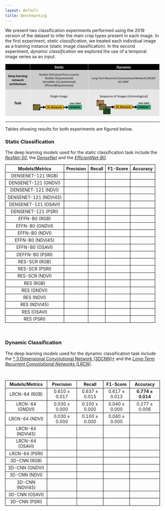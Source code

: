 ```yaml
---
layout: default
title: Benchmarking
---
```


We present two classification experiments performed using the 2019 version of the dataset to infer the main crop types present in each image. In the first experiment, *static classification*, we treated each individual image as a training instance (static image classification). In the second experiment, *dynamic classification* we explored the use of a temporal image series as an input. 

<p align="center"><img src="figures/benchmarking/classification_experiments.png" alt="Classification Experiment" width="1000"></p>
 

___

Tables showing results for both experiments are figured below.

### Static Classification  

The deep learning models used for the static classification task include the [*ResNet-50*](https://arxiv.org/abs/1512.03385), the [*DenseNet*](https://arxiv.org/abs/1608.06993) and the [*EfficientNet-B0*](https://arxiv.org/abs/1905.11946).   

<table style="border-collapse: collapse; table-layout: fixed; width: 100%;">
  <tr>
    <th style="border: 1px solid black; text-align: center;">Models/Metrics</th>
    <th style="border: 1px solid black; text-align: center;">Precision</th>
    <th style="border: 1px solid black; text-align: center;">Recall</th>
    <th style="border: 1px solid black; text-align: center;">F1-Score</th>
    <th style="border: 1px solid black; text-align: center;">Accuracy</th>
  </tr>
  <tr>
    <td style="border: 1px solid black; text-align: center;">DENSENET-121 (RGB)</td>
    <td style="border: 1px solid black; text-align: center;"></td>
    <td style="border: 1px solid black; text-align: center;"></td>
    <td style="border: 1px solid black; text-align: center;"></td>
    <td style="border: 1px solid black; text-align: center;"></td>
  </tr>
<tr>
    <td style="border: 1px solid black; text-align: center;">DENSENET-121 (GNDVI)</td>
    <td style="border: 1px solid black; text-align: center;"></td>
    <td style="border: 1px solid black; text-align: center;"></td>
    <td style="border: 1px solid black; text-align: center;"></td>
    <td style="border: 1px solid black; text-align: center;"></td>
  </tr>
  <tr>
    <td style="border: 1px solid black; text-align: center;">DENSENET-121 (NDVI)</td>
    <td style="border: 1px solid black; text-align: center;"></td>
    <td style="border: 1px solid black; text-align: center;"></td>
    <td style="border: 1px solid black; text-align: center;"></td>
    <td style="border: 1px solid black; text-align: center;"></td>
  </tr>
  <tr>
    <td style="border: 1px solid black; text-align: center;">DENSENET-121 (NDVI45)</td>
    <td style="border: 1px solid black; text-align: center;"></td>
    <td style="border: 1px solid black; text-align: center;"></td>
    <td style="border: 1px solid black; text-align: center;"></td>
    <td style="border: 1px solid black; text-align: center;"></td>
  </tr>
  <tr>
    <td style="border: 1px solid black; text-align: center;">DENSENET-121 (OSAVI)</td>
    <td style="border: 1px solid black; text-align: center;"></td>
    <td style="border: 1px solid black; text-align: center;"></td>
    <td style="border: 1px solid black; text-align: center;"></td>
    <td style="border: 1px solid black; text-align: center;"></td>
  </tr>
  <tr>
    <td style="border: 1px solid black; text-align: center;">DENSENET-121 (PSRI)</td>
    <td style="border: 1px solid black; text-align: center;"></td>
    <td style="border: 1px solid black; text-align: center;"></td>
    <td style="border: 1px solid black; text-align: center;"></td>
    <td style="border: 1px solid black; text-align: center;"></td>
  </tr>
  <tr>
    <td style="border: 1px solid black; text-align: center;">EFFN-B0 (RGB)</td>
    <td style="border: 1px solid black; text-align: center;"></td>
    <td style="border: 1px solid black; text-align: center;"></td>
    <td style="border: 1px solid black; text-align: center;"></td>
    <td style="border: 1px solid black; text-align: center;"></td>
  </tr>
  <tr>
    <td style="border: 1px solid black; text-align: center;">EFFN-B0 (GNDVI)</td>
    <td style="border: 1px solid black; text-align: center;"></td>
    <td style="border: 1px solid black; text-align: center;"></td>
    <td style="border: 1px solid black; text-align: center;"></td>
    <td style="border: 1px solid black; text-align: center;"></td>
  </tr>
  <tr>
    <td style="border: 1px solid black; text-align: center;">EFFN-B0 (NDVI)</td>
    <td style="border: 1px solid black; text-align: center;"></td>
    <td style="border: 1px solid black; text-align: center;"></td>
    <td style="border: 1px solid black; text-align: center;"></td>
    <td style="border: 1px solid black; text-align: center;"></td>
  </tr>
  <tr>
    <td style="border: 1px solid black; text-align: center;">EFFN-B0 (NDVI45)</td>
    <td style="border: 1px solid black; text-align: center;"></td>
    <td style="border: 1px solid black; text-align: center;"></td>
    <td style="border: 1px solid black; text-align: center;"></td>
    <td style="border: 1px solid black; text-align: center;"></td>
  </tr>
  <tr>
    <td style="border: 1px solid black; text-align: center;">EFFN-B0 (OSAVI)</td>
    <td style="border: 1px solid black; text-align: center;"></td>
    <td style="border: 1px solid black; text-align: center;"></td>
    <td style="border: 1px solid black; text-align: center;"></td>
    <td style="border: 1px solid black; text-align: center;"></td>
  </tr>
  <tr>
    <td style="border: 1px solid black; text-align: center;">DEFFN-B0 (PSRI)</td>
    <td style="border: 1px solid black; text-align: center;"></td>
    <td style="border: 1px solid black; text-align: center;"></td>
    <td style="border: 1px solid black; text-align: center;"></td>
    <td style="border: 1px solid black; text-align: center;"></td>
  </tr>
  <tr>
    <td style="border: 1px solid black; text-align: center;">RES-SCR (RGB)</td>
    <td style="border: 1px solid black; text-align: center;"></td>
    <td style="border: 1px solid black; text-align: center;"></td>
    <td style="border: 1px solid black; text-align: center;"></td>
    <td style="border: 1px solid black; text-align: center;"></td>
  </tr>
  <tr>
    <td style="border: 1px solid black; text-align: center;">RES-SCR (PSRI)</td>
    <td style="border: 1px solid black; text-align: center;"></td>
    <td style="border: 1px solid black; text-align: center;"></td>
    <td style="border: 1px solid black; text-align: center;"></td>
    <td style="border: 1px solid black; text-align: center;"></td>
  </tr>
  <tr>
    <td style="border: 1px solid black; text-align: center;">RES-SCR (NDVI)</td>
    <td style="border: 1px solid black; text-align: center;"></td>
    <td style="border: 1px solid black; text-align: center;"></td>
    <td style="border: 1px solid black; text-align: center;"></td>
    <td style="border: 1px solid black; text-align: center;"></td>
  </tr>
  <tr>
    <td style="border: 1px solid black; text-align: center;">RES (RGB)</td>
    <td style="border: 1px solid black; text-align: center;"></td>
    <td style="border: 1px solid black; text-align: center;"></td>
    <td style="border: 1px solid black; text-align: center;"></td>
    <td style="border: 1px solid black; text-align: center;"></td>
  </tr>
  <tr>
    <td style="border: 1px solid black; text-align: center;">RES (GNDVI)</td>
    <td style="border: 1px solid black; text-align: center;"></td>
    <td style="border: 1px solid black; text-align: center;"></td>
    <td style="border: 1px solid black; text-align: center;"></td>
    <td style="border: 1px solid black; text-align: center;"></td>
  </tr>
  <tr>
    <td style="border: 1px solid black; text-align: center;">RES (NDVI)</td>
    <td style="border: 1px solid black; text-align: center;"></td>
    <td style="border: 1px solid black; text-align: center;"></td>
    <td style="border: 1px solid black; text-align: center;"></td>
    <td style="border: 1px solid black; text-align: center;"></td>
  </tr>
  <tr>
    <td style="border: 1px solid black; text-align: center;">RES (NDVI45)</td>
    <td style="border: 1px solid black; text-align: center;"></td>
    <td style="border: 1px solid black; text-align: center;"></td>
    <td style="border: 1px solid black; text-align: center;"></td>
    <td style="border: 1px solid black; text-align: center;"></td>
  </tr>
  <tr>
    <td style="border: 1px solid black; text-align: center;">RES (OSAVI)</td>
    <td style="border: 1px solid black; text-align: center;"></td>
    <td style="border: 1px solid black; text-align: center;"></td>
    <td style="border: 1px solid black; text-align: center;"></td>
    <td style="border: 1px solid black; text-align: center;"></td>
  </tr>
  <tr>
    <td style="border: 1px solid black; text-align: center;">RES (PSRI)</td>
    <td style="border: 1px solid black; text-align: center;"></td>
    <td style="border: 1px solid black; text-align: center;"></td>
    <td style="border: 1px solid black; text-align: center;"></td>
    <td style="border: 1px solid black; text-align: center;"></td>
  </tr> 
  </table>  
<br>

### Dynamic Classification

The deep learning models used for the dynamic classification task include the [* 3 Dimensional Convolutional Network (3DCNN)*](https://arxiv.org/abs/2007.13224) and the [*Long-Term Recurrent Convolutional Networks (LRCN)*](https://arxiv.org/abs/1411.4389). 


<table style="border-collapse: collapse; table-layout: fixed; width: 100%;">
  <tr>
    <th style="border: 1px solid black; text-align: center;">Models/Metrics</th>
    <th style="border: 1px solid black; text-align: center;">Precision</th>
    <th style="border: 1px solid black; text-align: center;">Recall</th>
    <th style="border: 1px solid black; text-align: center;">F1-Score</th>
    <th style="border: 1px solid black; text-align: center;">Accuracy</th>
  </tr>
  <tr>
    <td style="border: 1px solid black; text-align: center;">LRCN-64 (RGB)</td>
    <td style="border: 1px solid black; text-align: center;">0.610 ± 0.017</td>
    <td style="border: 1px solid black; text-align: center;">0.637 ± 0.015</td>
    <td style="border: 1px solid black; text-align: center;">0.617 ± 0.013</td>
    <td style="border: 1px solid black; text-align: center;"><strong>0.774 ± 0.014</strong></td>
  </tr>
  <tr>
    <td style="border: 1px solid black; text-align: center;">LRCN-64 (GNDVI)</td>
    <td style="border: 1px solid black; text-align: center;">0.030 ± 0.000</td>
    <td style="border: 1px solid black; text-align: center;">0.100 ± 0.000</td>
    <td style="border: 1px solid black; text-align: center;">0.040 ± 0.000</td>
    <td style="border: 1px solid black; text-align: center;">0.277 ± 0.006</td>
  </tr>
  <tr>
    <td style="border: 1px solid black; text-align: center;">LRCN-64 (NDVI)</td>
    <td style="border: 1px solid black; text-align: center;">0.030 ± 0.000</td>
    <td style="border: 1px solid black; text-align: center;">0.100 ± 0.000</td>
    <td style="border: 1px solid black; text-align: center;">0.040 ± 0.000</td>
    <td style="border: 1px solid black; text-align: center;"></td>
  </tr>
  <tr>
    <td style="border: 1px solid black; text-align: center;">LRCN-64 (NDVI45)</td>
    <td style="border: 1px solid black; text-align: center;"></td>
    <td style="border: 1px solid black; text-align: center;"></td>
    <td style="border: 1px solid black; text-align: center;"></td>
    <td style="border: 1px solid black; text-align: center;"></td>
  </tr>
  <tr>
    <td style="border: 1px solid black; text-align: center;">LRCN-64 (OSAVI)</td>
    <td style="border: 1px solid black; text-align: center;"></td>
    <td style="border: 1px solid black; text-align: center;"></td>
    <td style="border: 1px solid black; text-align: center;"></td>
    <td style="border: 1px solid black; text-align: center;"></td>
  </tr>
  <tr>
    <td style="border: 1px solid black; text-align: center;">LRCN-64 (PSRI)</td>
    <td style="border: 1px solid black; text-align: center;"></td>
    <td style="border: 1px solid black; text-align: center;"></td>
    <td style="border: 1px solid black; text-align: center;"></td>
    <td style="border: 1px solid black; text-align: center;"></td>
  </tr>
  <tr>
    <td style="border: 1px solid black; text-align: center;">3D-CNN (RGB)</td>
    <td style="border: 1px solid black; text-align: center;"></td>
    <td style="border: 1px solid black; text-align: center;"></td>
    <td style="border: 1px solid black; text-align: center;"></td>
    <td style="border: 1px solid black; text-align: center;"></td>
  </tr>
  <tr>
    <td style="border: 1px solid black; text-align: center;">3D-CNN (GNDVI)</td>
    <td style="border: 1px solid black; text-align: center;"></td>
    <td style="border: 1px solid black; text-align: center;"></td>
    <td style="border: 1px solid black; text-align: center;"></td>
    <td style="border: 1px solid black; text-align: center;"></td>
  </tr>
  <tr>
    <td style="border: 1px solid black; text-align: center;">3D-CNN (NDVI)</td>
    <td style="border: 1px solid black; text-align: center;"></td>
    <td style="border: 1px solid black; text-align: center;"></td>
    <td style="border: 1px solid black; text-align: center;"></td>
    <td style="border: 1px solid black; text-align: center;"></td>
  </tr>
  <tr>
    <td style="border: 1px solid black; text-align: center;">3D-CNN (NDVI45)</td>
    <td style="border: 1px solid black; text-align: center;"></td>
    <td style="border: 1px solid black; text-align: center;"></td>
    <td style="border: 1px solid black; text-align: center;"></td>
    <td style="border: 1px solid black; text-align: center;"></td>
  </tr>
  <tr>
    <td style="border: 1px solid black; text-align: center;">3D-CNN (OSAVI)</td>
    <td style="border: 1px solid black; text-align: center;"></td>
    <td style="border: 1px solid black; text-align: center;"></td>
    <td style="border: 1px solid black; text-align: center;"></td>
    <td style="border: 1px solid black; text-align: center;"></td>
  </tr>
  <tr>
    <td style="border: 1px solid black; text-align: center;">3D-CNN (PSRI)</td>
    <td style="border: 1px solid black; text-align: center;"></td>
    <td style="border: 1px solid black; text-align: center;"></td>
    <td style="border: 1px solid black; text-align: center;"></td>
    <td style="border: 1px solid black; text-align: center;"></td>
<br>
